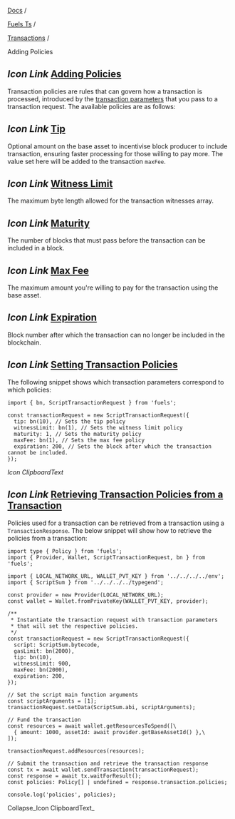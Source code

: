 [Docs](https://docs.fuel.network/) /

[Fuels Ts](https://docs.fuel.network/docs/fuels-ts/) /

[Transactions](https://docs.fuel.network/docs/fuels-ts/transactions/) /

Adding Policies

## _Icon Link_ [Adding Policies](https://docs.fuel.network/docs/fuels-ts/transactions/adding-policies/\#adding-policies)

Transaction policies are rules that can govern how a transaction is processed, introduced by the [transaction parameters](https://docs.fuel.network/docs/fuels-ts/transactions/adding-parameters/) that you pass to a transaction request. The available policies are as follows:

## _Icon Link_ [Tip](https://docs.fuel.network/docs/fuels-ts/transactions/adding-policies/\#tip)

Optional amount on the base asset to incentivise block producer to include transaction, ensuring faster processing for those willing to pay more. The value set here will be added to the transaction `maxFee`.

## _Icon Link_ [Witness Limit](https://docs.fuel.network/docs/fuels-ts/transactions/adding-policies/\#witness-limit)

The maximum byte length allowed for the transaction witnesses array.

## _Icon Link_ [Maturity](https://docs.fuel.network/docs/fuels-ts/transactions/adding-policies/\#maturity)

The number of blocks that must pass before the transaction can be included in a block.

## _Icon Link_ [Max Fee](https://docs.fuel.network/docs/fuels-ts/transactions/adding-policies/\#max-fee)

The maximum amount you're willing to pay for the transaction using the base asset.

## _Icon Link_ [Expiration](https://docs.fuel.network/docs/fuels-ts/transactions/adding-policies/\#expiration)

Block number after which the transaction can no longer be included in the blockchain.

## _Icon Link_ [Setting Transaction Policies](https://docs.fuel.network/docs/fuels-ts/transactions/adding-policies/\#setting-transaction-policies)

The following snippet shows which transaction parameters correspond to which policies:

```fuel_Box fuel_Box-idXKMmm-css
import { bn, ScriptTransactionRequest } from 'fuels';

const transactionRequest = new ScriptTransactionRequest({
  tip: bn(10), // Sets the tip policy
  witnessLimit: bn(1), // Sets the witness limit policy
  maturity: 1, // Sets the maturity policy
  maxFee: bn(1), // Sets the max fee policy
  expiration: 200, // Sets the block after which the transaction cannot be included.
});
```

_Icon ClipboardText_

## _Icon Link_ [Retrieving Transaction Policies from a Transaction](https://docs.fuel.network/docs/fuels-ts/transactions/adding-policies/\#retrieving-transaction-policies-from-a-transaction)

Policies used for a transaction can be retrieved from a transaction using a `TransactionResponse`. The below snippet will show how to retrieve the policies from a transaction:

```fuel_Box fuel_Box-idXKMmm-css
import type { Policy } from 'fuels';
import { Provider, Wallet, ScriptTransactionRequest, bn } from 'fuels';

import { LOCAL_NETWORK_URL, WALLET_PVT_KEY } from '../../../../env';
import { ScriptSum } from '../../../../typegend';

const provider = new Provider(LOCAL_NETWORK_URL);
const wallet = Wallet.fromPrivateKey(WALLET_PVT_KEY, provider);

/**
 * Instantiate the transaction request with transaction parameters
 * that will set the respective policies.
 */
const transactionRequest = new ScriptTransactionRequest({
  script: ScriptSum.bytecode,
  gasLimit: bn(2000),
  tip: bn(10),
  witnessLimit: 900,
  maxFee: bn(2000),
  expiration: 200,
});

// Set the script main function arguments
const scriptArguments = [1];
transactionRequest.setData(ScriptSum.abi, scriptArguments);

// Fund the transaction
const resources = await wallet.getResourcesToSpend([\
  { amount: 1000, assetId: await provider.getBaseAssetId() },\
]);

transactionRequest.addResources(resources);

// Submit the transaction and retrieve the transaction response
const tx = await wallet.sendTransaction(transactionRequest);
const response = await tx.waitForResult();
const policies: Policy[] | undefined = response.transaction.policies;

console.log('policies', policies);
```

Collapse_Icon ClipboardText_